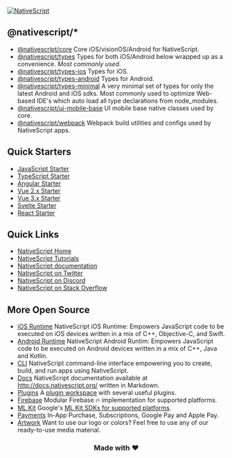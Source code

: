 [![NativeScript](https://raw.githubusercontent.com/NativeScript/NativeScript/main/tools/graphics/cover.png)](https://nativescript.org)

## @nativescript/*

- [@nativescript/core](https://github.com/NativeScript/NativeScript/tree/main/packages/core)
  Core iOS/visionOS/Android for NativeScript.
- [@nativescript/types](https://www.npmjs.com/package/@nativescript/types)
  Types for both iOS/Android below wrapped up as a convenience. *Most commonly used.*
- [@nativescript/types-ios](https://github.com/NativeScript/NativeScript/tree/main/packages/types-ios)
  Types for iOS.
- [@nativescript/types-android](https://github.com/NativeScript/NativeScript/tree/main/packages/types-android)
  Types for Android.
- [@nativescript/types-minimal](https://github.com/NativeScript/NativeScript/tree/main/packages/types-minimal)
  A very minimal set of types for only the latest Android and iOS sdks. Most commonly used to optimize Web-based IDE's which auto load all type declarations from node_modules.
- [@nativescript/ui-mobile-base](https://github.com/NativeScript/NativeScript/tree/main/packages/ui-mobile-base)
  UI mobile base native classes used by core.
- [@nativescript/webpack](https://github.com/NativeScript/NativeScript/tree/main/packages/webpack5)
  Webpack build utilities and configs used by NativeScript apps.

## Quick Starters

- [JavaScript Starter](https://nativescript.new/javascript)
- [TypeScript Starter](https://nativescript.new/typescript)
- [Angular Starter](https://nativescript.new/angular)
- [Vue 2.x Starter](https://nativescript.new/vue)
- [Vue 3.x Starter](https://stackblitz.com/fork/github/nativescript-vue/nativescript-vue/tree/main/packages/stackblitz-template?file=src%2Fcomponents%2FHome.vue&title=NativeScript%20Starter%20Vue3%20Beta)
- [Svelte Starter](https://nativescript.new/svelte)
- [React Starter](https://nativescript.new/react)

## Quick Links

- [NativeScript Home](https://nativescript.org)
- [NativeScript Tutorials](https://docs.nativescript.org/tutorial/)
- [NativeScript documentation](https://docs.nativescript.org/)
- [NativeScript on Twitter](http://twitter.com/NativeScript)
- [NativeScript on Discord](https://nativescript.org/discord)
- [NativeScript on Stack Overflow](http://stackoverflow.com/questions/tagged/nativescript)

## More Open Source

- [iOS Runtime](https://github.com/NativeScript/ios)
  NativeScript iOS Runtime: Empowers JavaScript code to be executed on iOS devices written in a mix of C++, Objective-C, and Swift.
- [Android Runtime](https://github.com/NativeScript/android)
  NativeScript Android Runtim: Empowers JavaScript code to be executed on Android devices written in a mix of C++, Java and Kotlin.
- [CLI](//github.com/NativeScript/nativescript-cli)
  NativeScript command-line interface empowering you to create, build, and run apps using NativeScript.
- [Docs](//github.com/NativeScript/docs-new)
  NativeScript documentation available at <http://docs.nativescript.org/> written in Markdown.
- [Plugins](https://github.com/NativeScript/plugins)
  A [plugin workspace](https://docs.nativescript.org/plugins/plugin-workspace-guide.html) with several useful plugins.
- [Firebase](https://github.com/NativeScript/firebase)
  Modular Firebase 🔥 implementation for supported platforms.
- [ML Kit](https://github.com/NativeScript/mlkit)
  Google's [ML Kit SDKs for supported platforms](https://developers.google.com/ml-kit).
- [Payments](https://github.com/NativeScript/payments)
  In-App Purchase, Subscriptions, Google Pay and Apple Pay.
- [Artwork](https://github.com/NativeScript/artwork)
  Want to use our logo or colors? Feel free to use any of our ready-to-use media material.

<h3 align="center">Made with ❤️</h3>
